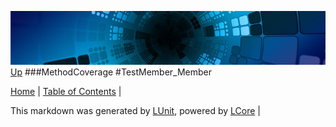 ![](../Content/LCore-banner-small.png "")
[Up](MethodCoverage.md)
###MethodCoverage
#TestMember_Member

[Home](../../README.md) | [Table of Contents](../../TableOfContents.md) | 


This markdown was generated by [LUnit](https://github.com/CodeSingularity/LUnit), powered by [LCore](https://github.com/CodeSingularity/LCore) | 

